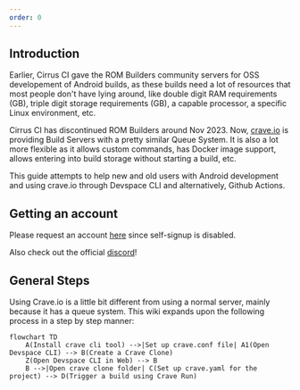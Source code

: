```yaml
---
order: 0
---
```


## Introduction

Earlier, Cirrus CI gave the ROM Builders community servers for OSS developement of Android builds, as these builds need a lot of resources that most people don't have lying around, like double digit RAM requirements (GB), triple digit storage requirements (GB), a capable processor, a specific Linux environment, etc.

Cirrus CI has discontinued ROM Builders around Nov 2023. Now, [crave.io](https://crave.io) is providing Build Servers with a pretty similar Queue System. It is also a lot more flexible as it allows custom commands, has Docker image support, allows entering into build storage without starting a build, etc.

This guide attempts to help new and old users with Android development and using crave.io through Devspace CLI and alternatively, Github Actions.

## Getting an account

 Please request an account [here](https://forms.gle/Jhvy9osvdmcS9B7fA) since self-signup is disabled.

Also check out the official [discord](https://discord.crave.io)!

## General Steps
Using Crave.io is a little bit different from using a normal server, mainly because it has a queue system. This wiki expands upon the following process in a step by step manner:
```mermaid
flowchart TD
    A(Install crave cli tool) -->|Set up crave.conf file| A1(Open Devspace CLI) --> B(Create a Crave Clone)
    Z(Open Devspace CLI in Web) --> B
    B -->|Open crave clone folder| C(Set up crave.yaml for the project) --> D(Trigger a build using Crave Run)
```